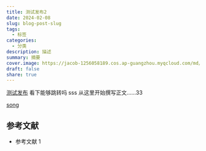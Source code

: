 ```yaml
---
title: 测试发布2
date: 2024-02-08
slug: blog-post-slug
tags:
  - 标签
categories:
  - 分类
description: 描述
summary: 摘要
cover.image: https://jacob-1256058189.cos.ap-guangzhou.myqcloud.com/md/2024/08/d535bf1f2d4be47d.webp
draft: false
share: true
---
```

[测试发布](posts/essays/programming/%E6%B5%8B%E8%AF%95%E5%8F%91%E5%B8%83.md)
 看下能够跳转吗 sss
从这里开始撰写正文……33

[song](posts/essays/song.md)

## 参考文献

- 参考文献 1
